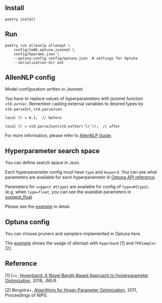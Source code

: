 
## Install

```
poetry install
```

## Run

```
poetry run allennlp allenopt \
    config/imdb_optuna.jsonnet \
    config/hparams.json \
    --optuna-config config/optuna.json  # settings for Optuna
    --serialization-dir out
```


## AllenNLP config

Model configuration written in Jsonnet.

You have to replace values of hyperparameters with jsonnet function `std.extVar`.
Remember casting external variables to desired types by `std.parseInt`, `std.parseJson`.

```jsonnet
local lr = 0.1;  // before

local lr = std.parseJson(std.extVar('lr'));  // after
```

For more information, please refer to [AllenNLP Guide](https://guide.allennlp.org/hyperparameter-optimization).


## Hyperparameter search space

You can define search space in Json.

Each hyperparameter config must have `type` and `keyword`.
You can see what parameters are available for each hyperparameter in [Optuna API reference](https://optuna.readthedocs.io/en/stable/reference/generated/optuna.trial.Trial.html#optuna.trial.Trial).

Parameters for `suggest_#{type}` are available for config of `type=#{type}`. (e.g. when `type=float`, you can see the available parameters in [suggest_float](https://optuna.readthedocs.io/en/stable/reference/generated/optuna.trial.Trial.html#optuna.trial.Trial.suggest_float)

Please see the [example](./config/hparams.json) in detail.


## Optuna config

You can choose pruners and samplers implemented in Optuna here.

The [example](./config/optuna.json) shows the usage of allenopt with `Hyperband` [1] and `TPESampler` [2].


## Reference

[1] Li+, [Hyperband: A Novel Bandit-Based Approach to Hyperparameter Optimization](https://jmlr.org/papers/v18/16-558.html), 2018, JMLR.

[2] Bergstra+, [Algorithms for Hyper-Parameter Optimization](https://papers.nips.cc/paper/4443-algorithms-for-hyper-parameter-optimization), 2011, Proceedings of NIPS.
